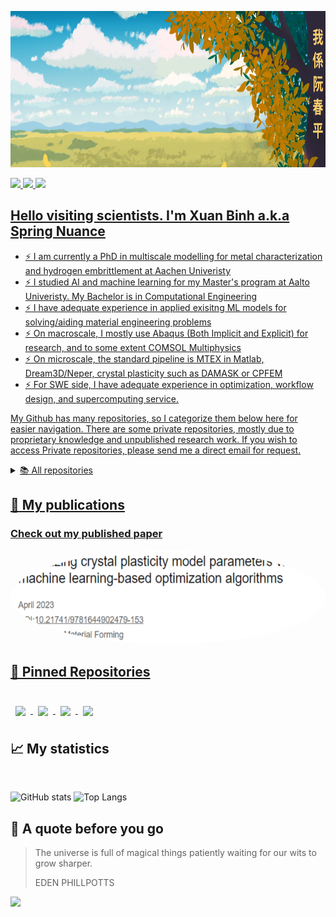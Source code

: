 <!--
**SpringNuance/SpringNuance** is a ✨ _special_ ✨ repository because its `README.md` (this file) appears on your GitHub profile.
-->

<a target="_blank"><img src="https://github.com/SpringNuance/SpringNuance/blob/main/background_kanji.png" alt="background" width=auto height="250"> 

<a target="LinkedIn Badge" href="https://www.linkedin.com/in/xuanbinh"><img src="https://img.shields.io/badge/LinkedIn-Profile-informational?style=flat&logo=linkedin&logoColor=white&color=0D76A8" height="25" />
<a target="ResearchGate Badge" href="https://www.researchgate.net/profile/Binh-Nguyen-156"><img src="https://img.shields.io/badge/ResearchGate-00CCBB?style=for-the-badge&logo=ResearchGate&logoColor=white" height="25" />
<a target="Medium Badge" href="https://medium.com/@xuanbinh.dev"><img src="https://img.shields.io/badge/Medium-12100E?style=for-the-badge&logo=medium&logoColor=white" height="25" />

## Hello visiting scientists. I'm Xuan Binh a.k.a Spring Nuance
- :zap: I am currently a PhD in multiscale modelling for metal characterization and hydrogen embrittlement at Aachen Univeristy
- :zap: I studied AI and machine learning for my Master's program at Aalto Univeristy. My Bachelor is in Computational Engineering
- :zap: I have adequate experience in applied exisitng ML models for solving/aiding material engineering problems
- :zap: On macroscale, I mostly use Abaqus (Both Implicit and Explicit) for research, and to some extent COMSOL Multiphysics
- :zap: On microscale, the standard pipeline is MTEX in Matlab, Dream3D/Neper, crystal plasticity such as DAMASK or CPFEM
- :zap: For SWE side, I have adequate experience in optimization, workflow design, and supercomputing service.  

<!--
## 💼 Skills

<p align="center">
  <a href="https://skillicons.dev">
    <img src="https://skillicons.dev/icons?i=py,pytorch,tensorflow,matlab,r,scala,cpp,postgres,bash&perline=9"/>
  </a>
</p>
<br> 

<details>
<summary>More Skills</summary>
  
<p align="center">
  <a href="https://skillicons.dev">
    <img src="https://skillicons.dev/icons?i=git,linux,docker,c,aws,gcp,autocad,latex,sqlite&perline=9"/>
  </a>
</p>
<br> 


 -->

My Github has many repositories, so I categorize them below here for easier navigation. There are some private repositories, mostly due to proprietary knowledge and unpublished research work. If you wish to access Private repositories, please send me a direct email for request.

<details>

  <summary>📚 All repositories</summary>
  
  ---
  - <details>
      <summary>Journal paper repositories</summary>

      <br>
        
      | Name | Visibility | Status |
      |:--------:|:--------------:|:-------------:|
      | [Spring-Nuance-PhD-Conferences](https://github.com/SpringNuance/Spring-Nuance-PhD-Conferences) | private | Ongoing |
      | [Journal-Strain-Gradient-Crystal-Plasticity-Nanoindentation](https://github.com/SpringNuance/Journal-Strain-Gradient-Crystal-Plasticity-Nanoindentation) | private | Ongoing |
      | [Journal-CP1000-Hydrogen-Embrittlement-Modelling](https://github.com/SpringNuance/Journal-CP1000-Hydrogen-Embrittlement-Modelling) | private | Ongoing |
      | [Journal-Hydrogen-TDS-Calibration](https://github.com/SpringNuance/Journal-Hydrogen-TDS-Calibration) | private | Ongoing |
      | [Journal-Seq2seq-Anisotropic-Plasticity](https://github.com/SpringNuance/Journal-Seq2seq-Anisotropic-Plasticity) | private | Ongoing |
      | [Journal-Seq2seq-Isotropic-Plasticity](https://github.com/SpringNuance/Journal-Seq2seq-Isotropic-Plasticity) | private | Ongoing |
      | [Journal-Crystal-Plasticity-Parameter-Calibration](https://github.com/SpringNuance/Journal-Crystal-Plasticity-Parameter-Calibration) | private | Ongoing |
      | [Journal-General-Literature](https://github.com/SpringNuance/Journal-General-Literature) | public | Completed |

    </details>

  ---

  - <details>
      <summary>Project repositories</summary>

      <br>
      
      | Name | Visibility | Status |
      |:--------:|:--------------:|:-------------:|
      | [Master-Thesis-Hydrogen-Official](https://github.com/SpringNuance/Master-Thesis-Hydrogen-Official) | public | Completed |
      | [Hydrogen-Embrittlement-Subroutine-Aachen](https://github.com/SpringNuance/Hydrogen-Embrittlement-Subroutine-Aachen) | private | Ongoing |
      | [Abaqus-Strain-Gradient-Crystal-Plasticity-Nanoindentation-Project](https://github.com/SpringNuance/Abaqus-Strain-Gradient-Crystal-Plasticity-Nanoindentation-Project) | private | Ongoing |
      | [Abaqus-Hardening-Seq-2-Seq-Project](https://github.com/SpringNuance/Abaqus-Hardening-Seq-2-Seq-Project) | private | Ongoing |
      | [Abaqus-Hydrogen-Embrittlement-X70-Project](https://github.com/SpringNuance/Abaqus-Hydrogen-Embrittlement-X70-Project) | private | Ongoing |
      | [Abaqus-Crystal-Plasticity-Parameter-Calibration-Project](https://github.com/SpringNuance/Abaqus-Crystal-Plasticity-Parameter-Calibration-Project) | private | Ongoing |
      | [Abaqus-CPFEM-Workflow](https://github.com/SpringNuance/Abaqus-CPFEM-Workflow) | public | Ongoing |
      | [Abaqus-TDS-Hydrogen-Parameter-Calibration-Project](https://github.com/SpringNuance/Abaqus-TDS-Hydrogen-Parameter-Calibration-Project) | public | Completed |
      | [Phase-Field-Case-Study-Notched-Plate](https://github.com/SpringNuance/Phase-Field-Case-Study-Notched-Plate) | public | Completed |
      | [Abaqus-UEL-von-Mises-plasticity](https://github.com/SpringNuance/Abaqus-UEL-von-Mises-plasticity) | public | Completed |
      | [Hydrogen-Diffusion-Results-Replication](https://github.com/SpringNuance/Hydrogen-Diffusion-Results-Replication) | private | Completed |
      | [Abaqus-Hardening-Swift-Voce-Project](https://github.com/SpringNuance/Abaqus-Hardening-Swift-Voce-Project) | private | Ongoing |
      | [Abaqus-Fracture-Project](https://github.com/SpringNuance/Abaqus-Fracture-Project) | private | Completed |
      | [Abaqus-Nanoindentation-Project](https://github.com/SpringNuance/Abaqus-Nanoindentation-Project) | private | Ongoing |
      | [VUMAT-Abaqus-ML-Integration](https://github.com/SpringNuance/VUMAT-Abaqus-ML-Integration) | public | Completed |
      | [Fitting-Distribution-Calculator](https://github.com/SpringNuance/Fitting-Distribution-Calculator) | public | Completed |
      | [COMSOL-Hydrogen-Diffusion-Simulation](https://github.com/SpringNuance/COMSOL-Hydrogen-Diffusion-Simulation) | public | Ongoing |
      | [Computational-Engineering-Project](https://github.com/SpringNuance/Computational-Engineering-Project) | private | Completed |
      | [Bachelor-Thesis-And-Seminar](https://github.com/SpringNuance/Bachelor-Thesis-And-Seminar) | private | Completed |
      | [Reinforcement-Learning-Project](https://github.com/SpringNuance/Reinforcement-Learning-Project) | public | Completed |
      | [kaldi-ASR](https://github.com/SpringNuance/kaldi-ASR) | public | Completed |
      | [wav2vec2_librispeech](https://github.com/SpringNuance/wav2vec2_librispeech) | public | Completed |
      | [DAMASK3-Processing-Project](https://github.com/SpringNuance/DAMASK3-Processing-Project) | public | Completed |
      | [RVE-Micromechanics-Project](https://github.com/SpringNuance/RVE-Micromechanics-Project) | private | Completed |
      | [Wasserstein-GAN-RVE-generation](https://github.com/SpringNuance/Wasserstein-GAN-RVE-generation) | private | Completed |
      | [Crystal-Plasticity-COE-Project](https://github.com/SpringNuance/Crystal-Plasticity-COE-Project) | private | Completed |
      | [Bayesian-Data-Analysis-Project](https://github.com/SpringNuance/Bayesian-Data-Analysis-Project) | public | Completed |
      | [Crystal-Plasticity-Project-Bachelor-Thesis](https://github.com/SpringNuance/Crystal-Plasticity-Project-Bachelor-Thesis) | private | Completed |
      | [Crystal-Plasticity-GUI-Bachelor-Thesis](https://github.com/SpringNuance/Crystal-Plasticity-GUI-Bachelor-Thesis) | private | Completed |
      | [Chat-Application-CLI](https://github.com/SpringNuance/Chat-Application-CLI) | public | Completed |
      | [Chat-Application-GUI](https://github.com/SpringNuance/Chat-Application-GUI) | public | Completed |
      | [Junior-Software-Engineering-Task](https://github.com/SpringNuance/Junior-Software-Engineering-Task) | public | Completed |
      | [Dungeon-Crawler](https://github.com/SpringNuance/Dungeon-Crawler) | public | Completed |
      
    
    </details>

  ---

  - <details>
      <summary>Reference repositories</summary>

      <br>
      
      | Name | Visibility | Status |
      |:--------:|:--------------:|:-------------:|
      | [CrystalPlasticity](https://github.com/SpringNuance/CrystalPlasticity) | public | Completed |
      | [hydra-Abaqus-FEA](https://github.com/SpringNuance/hydra-Abaqus-FEA) | public | Completed |
      | [Professor-Aravas-Materials](https://github.com/SpringNuance/Professor-Aravas-Materials) | private | Completed |
      | [Jishulink-Materials](https://github.com/SpringNuance/Jishulink-Materials) | public | Completed |
      | [Amazing-Materials-For-Multiscale-Mechanics](https://github.com/SpringNuance/Amazing-Materials-For-Multiscale-Mechanics) | public | Completed |
      | [Abaqus-COMSOL-Subroutine-References](https://github.com/SpringNuance/Abaqus-COMSOL-Subroutine-References) | public | Completed |
      | [Abaqus-Fortran-Subroutine](https://github.com/SpringNuance/Abaqus-Fortran-Subroutine) | public | Completed |
      | [flower-federated-learning-framework](https://github.com/SpringNuance/flower-federated-learning-framework) | public | Completed |
      | [deepxde](https://github.com/SpringNuance/deepxde) | public | Completed |
      | [High-Level-GPU-Programming](https://github.com/SpringNuance/High-Level-GPU-Programming) | public | Completed |
      | [FTorch](https://github.com/SpringNuance/FTorch) | public | Completed |
      | [Reinvent](https://github.com/SpringNuance/Reinvent) | public | Completed |
      | [fortran-tf-lib](https://github.com/SpringNuance/fortran-tf-lib) | public | Completed |
      | [DRAGen-RVE-Generator](https://github.com/SpringNuance/DRAGen-RVE-Generator) | public | Completed |
      | [Reinvent-Community](https://github.com/SpringNuance/Reinvent-Community) | public | Completed |
      | [LSTM_encoder_decoder](https://github.com/SpringNuance/LSTM_encoder_decoder) | public | Completed |
      | [fake-shop-detection_models](https://github.com/SpringNuance/fake-shop-detection_models) | public | Completed |
      | [swarmlib](https://github.com/SpringNuance/swarmlib) | public | Completed |
      | [hpc-python-csc](https://github.com/SpringNuance/hpc-python-csc) | public | Completed |
      | [ABAQUS-US](https://github.com/SpringNuance/ABAQUS-US) | public | Completed |
      | [fortran_tools](https://github.com/SpringNuance/fortran_tools) | public | Completed |
      | [pytorch-wgan](https://github.com/SpringNuance/pytorch-wgan) | public | Completed |
    
    </details>

  ---

  - <details>
      <summary>Course repositories</summary>
      
      <br>

      - <details>
          <summary>Mathematic courses</summary>

          <br>
          
          | Name | Visibility | Status |
          |:--------:|:--------------:|:-------------:|
          | [Quantum-Mechanics](https://github.com/SpringNuance/Quantum-Mechanics) | public | Completed |
          | [Quantum-Information](https://github.com/SpringNuance/Quantum-Information) | public | Completed |
          | [Partial-Differential-Equations](https://github.com/SpringNuance/Partial-Differential-Equations) | public | Completed |
          | [Computational-Methods-In-Stochastics](https://github.com/SpringNuance/Computational-Methods-In-Stochastics) | public | Completed |
          | [Stochastic-Processes](https://github.com/SpringNuance/Stochastic-Processes) | public | Completed |
          | [Multivariate-Statistical-Analysis](https://github.com/SpringNuance/Multivariate-Statistical-Analysis) | public | Completed |
          | [Prediction-And-Time-Series-Analysis](https://github.com/SpringNuance/Prediction-And-Time-Series-Analysis) | public | Completed |
          | [Statistical-Inference](https://github.com/SpringNuance/Statistical-Inference) | public | Completed |
          | [Convex-Optimization](https://github.com/SpringNuance/Convex-Optimization) | public | Completed |
          | [Numerical-Methods-In-Engineering](https://github.com/SpringNuance/Numerical-Methods-In-Engineering) | public | Completed |
          | [Numerical-Analysis](https://github.com/SpringNuance/Numerical-Analysis) | public | Completed |
          | [Introduction-To-Optimization](https://github.com/SpringNuance/Introduction-To-Optimization) | public | Completed |
          | [Foundations-Of-Discrete-Mathematics](https://github.com/SpringNuance/Foundations-Of-Discrete-Mathematics) | public | Completed |
          | [First-Course-In-Probability-And-Statistics](https://github.com/SpringNuance/First-Course-In-Probability-And-Statistics) | public | Completed |
          | [Linear-Algebra-And-Matrix-Algebra](https://github.com/SpringNuance/Linear-Algebra-And-Matrix-Algebra) | public | Completed |
          | [Basic-Calculus](https://github.com/SpringNuance/Basic-Calculus) | public | Completed |

        </details>
        
      - <details>
    
          <summary>Mechanical engineering courses</summary>

          <br>
          
          | Name | Visibility | Status |
          |:--------:|:--------------:|:-------------:|
          | [Machine-Design](https://github.com/SpringNuance/Machine-Design) | public | Completed |
          | [Mechatronic-Machine-Design](https://github.com/SpringNuance/Mechatronic-Machine-Design) | public | Completed |
          | [Mechatronic-Basics](https://github.com/SpringNuance/Mechatronic-Basics) | public | Completed |
          | [Computer-Aided-Tools-In-Engineering](https://github.com/SpringNuance/Computer-Aided-Tools-In-Engineering) | public | Completed |
          | [Design-for-Additive-Manufacturing](https://github.com/SpringNuance/Design-for-Additive-Manufacturing) | public | Completed |
          | [Machining-Processes](https://github.com/SpringNuance/Machining-Processes) | private | Completed |
          | [Production-Systems-Modelling](https://github.com/SpringNuance/Production-Systems-Modelling) | public | Completed |
          | [Laminated-Composite-and-Functionally-Graded-Materials](https://github.com/SpringNuance/Laminated-Composite-and-Functionally-Graded-Materials) | public | Completed |
          | [Thin-walled-Structures](https://github.com/SpringNuance/Thin-walled-Structures) | public | Completed |
          | [Fatigue-Of-Structures](https://github.com/SpringNuance/Fatigue-Of-Structures) | public | Completed |
          | [Fracture-Mechanics](https://github.com/SpringNuance/Fracture-Mechanics) | public | Completed |
          | [Material-Modelling-In-Civil-Engineering](https://github.com/SpringNuance/Material-Modelling-In-Civil-Engineering) | public | Completed |
          | [Modeling-In-Applied-Mechanics](https://github.com/SpringNuance/Modeling-In-Applied-Mechanics) | public | Completed |
          | [Beam-Plate-And-Shell-Models](https://github.com/SpringNuance/Beam-Plate-And-Shell-Models) | public | Completed |
          | [Finite-Element-Analysis](https://github.com/SpringNuance/Finite-Element-Analysis) | public | Completed |
          | [Finite-Element-Methods-In-Solids](https://github.com/SpringNuance/Finite-Element-Methods-In-Solids) | public | Completed |
          | [Finite-Element-And-Finite-Difference-Methods](https://github.com/SpringNuance/Finite-Element-And-Finite-Difference-Methods) | public | Completed |
          | [Foundations-Of-Continuum-Mechanics](https://github.com/SpringNuance/Foundations-Of-Continuum-Mechanics) | public | Completed |
          | [Foundations-Of-Solid-Mechanics](https://github.com/SpringNuance/Foundations-Of-Solid-Mechanics) | public | Completed |
          | [Electromagnetism](https://github.com/SpringNuance/Electromagnetism) | public | Completed |
          | [Thermodynamics-And-Heat-Transfer](https://github.com/SpringNuance/Thermodynamics-And-Heat-Transfer) | public | Completed |
          | [Computational-Fluid-Dynamics](https://github.com/SpringNuance/Computational-Fluid-Dynamics) | private | Completed |
          | [Fluid-Mechanics](https://github.com/SpringNuance/Fluid-Mechanics) | public | Completed |
          | [Basic-Course-On-Fluid-Mechanics](https://github.com/SpringNuance/Basic-Course-On-Fluid-Mechanics) | public | Completed |
          | [Engineering-Metals-And-Alloys](https://github.com/SpringNuance/Engineering-Metals-And-Alloys) | public | Completed |
          | [Selection-Of-Engineering-Materials](https://github.com/SpringNuance/Selection-Of-Engineering-Materials) | public | Completed |
          | [Mechanical-Testing-Of-Materials](https://github.com/SpringNuance/Mechanical-Testing-Of-Materials) | public | Completed |
          | [Materials-Characterization-Laboratory-Course](https://github.com/SpringNuance/Materials-Characterization-Laboratory-Course) | public | Completed |
          | [Materials-Safety](https://github.com/SpringNuance/Materials-Safety) | public | Completed |
          | [Materials-Science-And-Engineering](https://github.com/SpringNuance/Materials-Science-And-Engineering) | public | Completed |
          | [Statics-And-Dynamics](https://github.com/SpringNuance/Statics-And-Dynamics) | public | Completed |
          | [Industrial-Engineering-And-Management](https://github.com/SpringNuance/Industrial-Engineering-And-Management) | public | Completed |
        </details>

      - <details>
          <summary>Computer science courses</summary>

          <br>
          
          | Name | Visibility | Status |
          |:--------:|:--------------:|:-------------:|
          | [Software-Architectures](https://github.com/SpringNuance/Software-Architectures) | private | Completed |
          | [Software-Testing-and-Quality-Assurance](https://github.com/SpringNuance/Software-Testing-and-Quality-Assurance) | public | Completed |
          | [Cloud-Software-And-System](https://github.com/SpringNuance/Cloud-Software-And-System) | private | Completed |
          | [Software-Project](https://github.com/SpringNuance/Software-Project) | public | Completed |
          | [Software-Project-F-Secure](https://github.com/SpringNuance/Software-Project-F-Secure) | private | Completed |
          | [Software-Project-F-Secure-ML-Pipeline](https://github.com/SpringNuance/Software-Project-F-Secure-ML-Pipeline) | private | Completed |
          | [Software-Engineering](https://github.com/SpringNuance/Software-Engineering) | private | Completed |
          | [Programming-Parallel-Supercomputers](https://github.com/SpringNuance/Programming-Parallel-Supercomputers) | public | Completed |
          | [Programming-Parallel-Computers](https://github.com/SpringNuance/Programming-Parallel-Computers) | public | Completed |
          | [Concurrent-Programming](https://github.com/SpringNuance/Concurrent-Programming) | public | Completed |
          | [Big-Data-Platforms](https://github.com/SpringNuance/Big-Data-Platforms) | public | Completed |
          | [Databases](https://github.com/SpringNuance/Databases) | private | Completed |
          | [Computer-Vision](https://github.com/SpringNuance/Computer-Vision) | public | Completed |
          | [Computer-Graphics](https://github.com/SpringNuance/Computer-Graphics) | public | Completed |
          | [Computer-Networks](https://github.com/SpringNuance/Computer-Networks) | public | Completed |
          | [Cryptography](https://github.com/SpringNuance/Cryptography) | public | Completed |
          | [Platform-Security](https://github.com/SpringNuance/Platform-Security) | public | Completed |
          | [Network-Security](https://github.com/SpringNuance/Network-Security) | public | Completed |
          | [Information-Security](https://github.com/SpringNuance/Information-Security) | public | Completed |
          | [Operating-System](https://github.com/SpringNuance/Operating-System) | public | Completed |
          | [Principles-Of-Algorithmic-Techniques](https://github.com/SpringNuance/Principles-Of-Algorithmic-Techniques) | public | Completed |
          | [Approximation-Algorithms](https://github.com/SpringNuance/Approximation-Algorithms) | public | Completed |
          | [Theory-Of-Computation](https://github.com/SpringNuance/Theory-Of-Computation) | public | Completed |
          | [Web-Software-Development](https://github.com/SpringNuance/Web-Software-Development) | private | Completed |
          | [Object-Oriented-Programming-With-Cpp](https://github.com/SpringNuance/Object-Oriented-Programming-With-Cpp) | public | Completed |
          | [Basic-Course-In-C-Programming](https://github.com/SpringNuance/Basic-Course-In-C-Programming) | public | Completed |
          | [Beginner-Python-For-Engineer](https://github.com/SpringNuance/Beginner-Python-For-Engineer) | public | Completed |
          | [Data-Structures-And-Algorithms](https://github.com/SpringNuance/Data-Structures-And-Algorithms) | private | Completed |
          | [Programming-II](https://github.com/SpringNuance/Programming-II) | private | Completed |
          | [Programming-I](https://github.com/SpringNuance/Programming-I) | public | Completed |

        </details>

      - <details>
          <summary>Machine learning/Data Science/AI theoretical courses</summary>

          <br>
          
          | Name | Visibility | Status |
          |:--------:|:--------------:|:-------------:|
          | [Deep-Learning](https://github.com/SpringNuance/Deep-Learning) | public | Completed |
          | [Deep-Generative-Models](https://github.com/SpringNuance/Deep-Generative-Models) | public | Completed |
          | [Machine-Learning-Advanced-Probabilistic-Methods](https://github.com/SpringNuance/Machine-Learning-Advanced-Probabilistic-Methods) | public | Completed |
          | [Gaussian-Processes](https://github.com/SpringNuance/Gaussian-Processes) | public | Completed |
          | [Reinforcement-Learning](https://github.com/SpringNuance/Reinforcement-Learning) | public | Completed |
          | [Large-Scale-Data-Analysis](https://github.com/SpringNuance/Large-Scale-Data-Analysis) | public | Completed |
          | [Special-Course-Bayesian-Workflows](https://github.com/SpringNuance/Special-Course-Bayesian-Workflows) | private | Completed |
          | [Bayesian-Data-Analysis](https://github.com/SpringNuance/Bayesian-Data-Analysis) | public | Completed |
          | [Methods-Of-Data-Mining](https://github.com/SpringNuance/Methods-Of-Data-Mining) | public | Completed |
          | [Machine-Learning-Supervised-Methods](https://github.com/SpringNuance/Machine-Learning-Supervised-Methods) | public | Completed |
          | [Machine-Learning](https://github.com/SpringNuance/Machine-Learning) | public | Completed |
          | [Declarative-Programming](https://github.com/SpringNuance/Declarative-Programming) | private | Completed |
          | [Artificial-Intelligence](https://github.com/SpringNuance/Artificial-Intelligence) | private | Completed |
          | [Introduction-To-Artificial-Intelligence](https://github.com/SpringNuance/Introduction-To-Artificial-Intelligence) | public | Completed |

        </details>

      - <details>
          <summary>Machine learning/Data Science/AI applied courses</summary>

          <br>
          
          | Name | Visibility | Status |
          |:--------:|:--------------:|:-------------:|
          | [Human-In-The-Loop-De-Novo-Molecular-Design](https://github.com/SpringNuance/Human-In-The-Loop-De-Novo-Molecular-Design) | public | Completed |
          | [Statistical-Genetics-And-Personalised-Medicine](https://github.com/SpringNuance/Statistical-Genetics-And-Personalised-Medicine) | private | Completed |
          | [Modeling-Biological-Networks](https://github.com/SpringNuance/Modeling-Biological-Networks) | private | Completed |
          | [SNLP-Project](https://github.com/SpringNuance/SNLP-Project) | public | Completed |
          | [Statistical-Natural-Language-Processing](https://github.com/SpringNuance/Statistical-Natural-Language-Processing) | public | Completed |
          | [Speech-Recognition](https://github.com/SpringNuance/Speech-Recognition) | public | Completed |
          | [Speech-Processing](https://github.com/SpringNuance/Speech-Processing) | public | Completed |
          | [Federated-Learning](https://github.com/SpringNuance/Federated-Learning) | public | Completed |
          | [Special-Course-In-MACADAMIA](https://github.com/SpringNuance/Special-Course-In-MACADAMIA) | private | Completed |
          | [Special-Course-Large-Scale-Computing-And-Data-Analysis](https://github.com/SpringNuance/Special-Course-Large-Scale-Computing-And-Data-Analysis) | public | Completed |
          | [Special-Course-Machine-Learning-For-Climate-Action](https://github.com/SpringNuance/Special-Course-Machine-Learning-For-Climate-Action) | public | Completed |
          | [Business-Intelligence](https://github.com/SpringNuance/Business-Intelligence) | public | Completed |
          | [Business-Analytics-II](https://github.com/SpringNuance/Business-Analytics-II) | public | Completed |
          | [Business-Analytics-I](https://github.com/SpringNuance/Business-Analytics-I) | public | Completed |
          | [MySQL-For-Data-Analytics](https://github.com/SpringNuance/MySQL-For-Data-Analytics) | public | Completed |
          | [Computational-Social-Science](https://github.com/SpringNuance/Computational-Social-Science) | public | Completed |
          | [Information-Visualization](https://github.com/SpringNuance/Information-Visualization) | public | Completed |
          | [Deep-Learning-With-Python](https://github.com/SpringNuance/Deep-Learning-With-Python) | public | Completed |
          | [Machine-Learning-With-Python](https://github.com/SpringNuance/Machine-Learning-With-Python) | public | Completed |
        </details>
        
    </details>

  ---

  - <details>
      <summary>Tutorial repositories</summary>

      <br>

      | Name | Visibility | Status |
      |:--------:|:--------------:|:-------------:|
      | [Tutorial-Abaqus-CAE](https://github.com/SpringNuance/Tutorial-Abaqus-CAE) | private | Completed |
      | [Tutorial-Ansys-Workbench](https://github.com/SpringNuance/Tutorial-Ansys-Workbench) | private | Completed |
      | [Tutorial-ANSYS-Fluent](https://github.com/SpringNuance/Tutorial-ANSYS-Fluent) | private | Completed |
      | [Tutorial-COMSOL-Multiphysics](https://github.com/SpringNuance/Tutorial-COMSOL-Multiphysics) | private | Completed |
      | [Tutorial-Altair-Hypermesh-Optistruct](https://github.com/SpringNuance/Tutorial-Altair-Hypermesh-Optistruct) | private | Completed |
      | [Tutorial-MTEX-Dream3D-Neper-DAMASK](https://github.com/SpringNuance/Tutorial-MTEX-Dream3D-Neper-DAMASK) | private | Completed |
      | [Tutorial-Paraview-VESTA-HDFView-VTK](https://github.com/SpringNuance/Tutorial-Paraview-VESTA-HDFView-VTK) | private | Completed |
      | [Tutorial-MATLAB-SIMULINK](https://github.com/SpringNuance/Tutorial-MATLAB-SIMULINK) | private | Completed |
      | [Tutorial-AutoCAD](https://github.com/SpringNuance/Tutorial-AutoCAD) | private | Completed |
      | [Tutorial-Solidworks](https://github.com/SpringNuance/Tutorial-Solidworks) | private | Completed |
      | [Tutorial-GD-and-T](https://github.com/SpringNuance/Tutorial-GD-and-T) | private | Completed |
      | [Tutorial-CSC-HPC](https://github.com/SpringNuance/Tutorial-CSC-HPC) | private | Completed |
      | [Linux-Basics](https://github.com/SpringNuance/Linux-Basics) | public | Completed |
      

    </details>

  ---

  - <details>
      <summary>Language repositories</summary>
      
      <br>

      | Name | Visibility | Status |
      |:--------:|:--------------:|:-------------:|
      | [Academic-Writing-Instructions-And-Tips](https://github.com/SpringNuance/Academic-Writing-Instructions-And-Tips) | private | Completed |
      | [JLPT-Materials](https://github.com/SpringNuance/JLPT-Materials) | public | Completed |
      | [Goethe-Zertifikat-Materials](https://github.com/SpringNuance/Goethe-Zertifikat-Materials) | public | Completed |
      | [YKI-Materials](https://github.com/SpringNuance/YKI-Materials) | public | Completed |
      | [Integrated-Oral-And-Written-Skills](https://github.com/SpringNuance/Integrated-Oral-And-Written-Skills) | public | Completed |
      
    </details>
    
 ---

</details>

## :notebook_with_decorative_cover: My publications

### Check out my published paper
<a target="_blank" href="https://www.researchgate.net/publication/370122286_Optimizing_crystal_plasticity_model_parameters_via_machine_learning-based_optimization_algorithms"><img src="https://github.com/SpringNuance/SpringNuance/blob/main/publication1.png" alt="Recent Paper 0" width=auto height="150" style="border-radius: 50%;"> 
  
<!--### Check out my blogs
<a target="_blank" href="https://github-readme-medium-recent-article.vercel.app/medium/@xuanbinh.dev/1"><img src="https://github-readme-medium-recent-article.vercel.app/medium/@xuanbinh.dev/1" alt="Recent Article 1"> 
<a target="_blank" href="https://github-readme-medium-recent-article.vercel.app/medium/@xuanbinh.dev/0"><img src="https://github-readme-medium-recent-article.vercel.app/medium/@xuanbinh.dev/0" alt="Recent Article 0"> -->

## 📌 Pinned Repositories

<br>

<a href="https://github.com/SpringNuance/Reinforcement-Learning-Project">
  <img align="center" style="margin:0.5rem" src="https://github-readme-stats.vercel.app/api/pin/?username=SpringNuance&repo=Reinforcement-Learning-Project&title_color=ffffff&text_color=c9cacc&icon_color=4AB197&bg_color=1A2B34" />
</a>

<a href="https://github.com/SpringNuance/Bayesian-Data-Analysis-Project">
  <img align="center" style="margin:0.5rem" src="https://github-readme-stats.vercel.app/api/pin/?username=SpringNuance&repo=Bayesian-Data-Analysis-Project&title_color=ffffff&text_color=c9cacc&icon_color=4AB197&bg_color=1A2B34" />
</a>

<a href="https://github.com/SpringNuance/Dungeon-Crawler">
  <img align="center" style="margin:0.5rem" src="https://github-readme-stats.vercel.app/api/pin/?username=SpringNuance&repo=Master-Thesis-Hydrogen-Official&title_color=ffffff&text_color=c9cacc&icon_color=4AB197&bg_color=1A2B34" />
</a>

<a href="https://github.com/SpringNuance/chat_application_GUI-version">
  <img align="center" style="margin:0.5rem" src="https://github-readme-stats.vercel.app/api/pin/?username=SpringNuance&repo=chat_application_GUI-version&title_color=ffffff&text_color=c9cacc&icon_color=4AB197&bg_color=1A2B34" />
</a>

</br>

## 📈 My statistics
</br>

![GitHub stats](https://github-readme-stats.vercel.app/api?username=SpringNuance\&rank_icon=github&theme=tokyonight\&hide=issues)
![Top Langs](https://github-readme-stats.vercel.app/api/top-langs/?username=SpringNuance&layout=compact&theme=tokyonight&hide=glsl,tex,html,jupyter%20notebook,mathematica,CSS,Cython,Makefile)

## 📣 A quote before you go

> The universe is full of magical things patiently waiting for our wits to grow sharper.
>
> EDEN PHILLPOTTS

<p align="left">
  <img src="https://capsule-render.vercel.app/api?type=waving&color=gradient&height=100&section=footer"/>
</p>

<!--
<br>

<a href="https://github.com/SpringNuance/pomegradient">
  <img align="center" style="margin:0.5rem" src="https://github-readme-stats.vercel.app/api/pin/?username=SpringNuance&repo=pomegradient&title_color=ffffff&text_color=c9cacc&icon_color=4AB197&bg_color=1A2B34" />
</a>

<br>

<a href="https://github.com/SpringNuance/ng-limeade">
  <img align="center" style="margin:0.5rem" src="https://github-readme-stats.vercel.app/api/pin/?username=SpringNuance&repo=ng-limeade&title_color=ffffff&text_color=c9cacc&icon_color=4AB197&bg_color=1A2B34" />
</a>

<a href="https://github.com/SpringNuance/officeapi">
  <img align="center" style="margin:0.5rem" src="https://github-readme-stats.vercel.app/api/pin/?username=SpringNuance&repo=officeapi&title_color=ffffff&text_color=c9cacc&icon_color=4AB197&bg_color=1A2B34" />
</a>
-->

 <!--
### Mini Projects I have created. You can try them live by clicking on the cards!
[![Readme Card](https://github-readme-stats.vercel.app/api/pin/?username=SpringNuance&repo=multiple-choice-app&show_description=false)](https://multiple-choice-app-nuance.herokuapp.com/auth/login) 
[![Readme Card](https://github-readme-stats.vercel.app/api/pin/?username=SpringNuance&repo=etch-a-sketch&show_description=false)](https://springnuance.github.io/etch-a-sketch/) 
[![Readme Card](https://github-readme-stats.vercel.app/api/pin/?username=SpringNuance&repo=rock-paper-scissors&show_description=true)](https://springnuance.github.io/rock-paper-scissors/) 
[![Readme Card](https://github-readme-stats.vercel.app/api/pin/?username=SpringNuance&repo=calculator&show_description=false)](https://springnuance.github.io/calculator/)
 -->

 <!--
### My game group project of Dungeon Crawler. I implement Depth First Search for maze generation!
<img src="https://github.com/SpringNuance/Dungeon-Crawler/blob/main/DungeonCrawler.jpg" alt="Dungeon Crawler" width="650" height="350">
  
### My multithreaded chat application featuring duplex private messages, group messages and file transfer. 
### Support both IPv4 and IPv6, local and different network connections.
<img src="https://github.com/SpringNuance/SpringNuance/blob/main/chat-application.png" alt="Chat-application" width="650" height="350">
-->

<!--## &#x1f4c8; GitHub Stats

<br>

<a href="https://github.com/SpringNuance">
  <img align="center" style="margin:0.5rem" src="https://github-readme-stats.vercel.app/api/top-langs/?username=SpringNuance&hide=html,css&title_color=ffffff&text_color=c9cacc&icon_color=4AB197&bg_color=1A2B34" />
</a>

<a href="https://github.com/SpringNuance">
  <img align="center" style="margin:0.5rem" src="https://github-readme-stats.vercel.app/api?username=SpringNuance&show_icons=true&line_height=27&count_private=true&title_color=ffffff&text_color=c9cacc&icon_color=4AB097&bg_color=1A2B34" alt="Martin's GitHub Stats" />
</a>
-->


